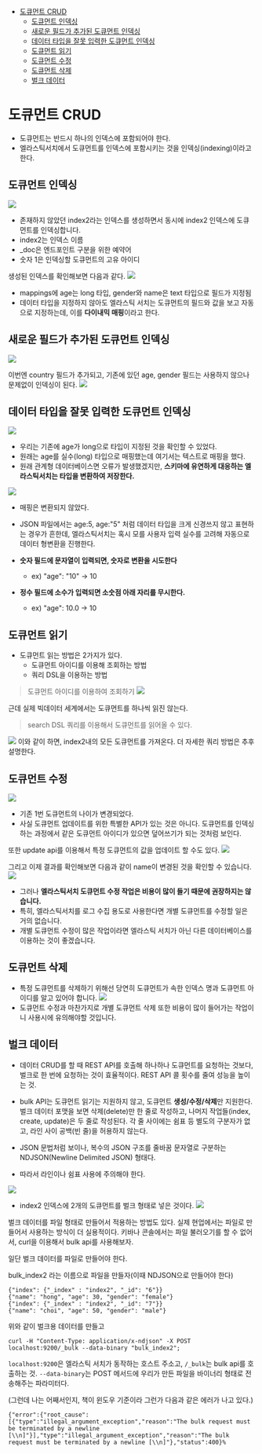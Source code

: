 - [도큐먼트 CRUD](#도큐먼트-crud)
  - [도큐먼트 인덱싱](#도큐먼트-인덱싱)
  - [새로운 필드가 추가된 도큐먼트 인덱싱](#새로운-필드가-추가된-도큐먼트-인덱싱)
  - [데이터 타입을 잘못 입력한 도큐먼트 인덱싱](#데이터-타입을-잘못-입력한-도큐먼트-인덱싱)
  - [도큐먼트 읽기](#도큐먼트-읽기)
  - [도큐먼트 수정](#도큐먼트-수정)
  - [도큐먼트 삭제](#도큐먼트-삭제)
  - [벌크 데이터](#벌크-데이터)

# 도큐먼트 CRUD

- 도큐먼트는 반드시 하나의 인덱스에 포함되어야 한다.
- 엘라스틱서치에서 도큐먼트를 인덱스에 포함시키는 것을 인덱싱(indexing)이라고 한다.


## 도큐먼트 인덱싱

![](/images/2022-03-17-00-04-54.png)

- 존재하지 않았던 index2라는 인덱스를 생성하면서 동시에 index2 인덱스에 도큐먼트를 인덱싱합니다.
- index2는 인덱스 이름
- _doc은 엔드포인트 구분을 위한 예약어
- 숫자 1은 인덱싱할 도큐먼트의 고유 아이디

생성된 인덱스를 확인해보면 다음과 같다.
![](/images/2022-03-17-00-06-09.png)

- mappings에 age는 long 타입, gender와 name은 text 타입으로 필드가 지정됨
- 데이터 타입을 지정하지 않아도 엘라스틱 서치는 도큐먼트의 필드와 값을 보고 자동으로 지정하는데, 이를 **다이내믹 매핑**이라고 한다.


## 새로운 필드가 추가된 도큐먼트 인덱싱
![](/images/2022-03-17-00-24-19.png)

이번엔 country 필드가 추가되고, 기존에 있던 age, gender 필드는 사용하지 않으나 문제없이 인덱싱이 된다.
![](/images/2022-03-17-00-25-03.png)

## 데이터 타입을 잘못 입력한 도큐먼트 인덱싱

![](/images/2022-03-17-00-32-46.png)

- 우리는 기존에 age가 long으로 타입이 지정된 것을 확인할 수 있었다.
- 원래는 age를 실수(long) 타입으로 매핑했는데 여기서는 텍스트로 매핑을 했다.
- 원래 관계형 데이터베이스면 오류가 발생했겠지만, **스키마에 유연하게 대응하는 엘라스틱서치는 타입을 변환하여 저장한다.**

![](/images/2022-03-17-00-43-09.png)
- 매핑은 변환되지 않았다.
- JSON 파일에서는 age:5, age:"5" 처럼 데이터 타입을 크게 신경쓰지 않고 표현하는 경우가 흔한데, 엘라스틱서치는 혹시 모를 사용자 입력 실수를 고려해 자동으로 데이터 형변환을 진행한다.

- **숫자 필드에 문자열이 입력되면, 숫자로 변환을 시도한다**
  - ex) "age": "10" -> 10
- **정수 필드에 소수가 입력되면 소숫점 아래 자리를 무시한다.**
  - ex) "age": 10.0 -> 10

## 도큐먼트 읽기
- 도큐먼트 읽는 방법은 2가지가 있다.
  - 도큐먼트 아이디를 이용해 조회하는 방법
  - 쿼리 DSL을 이용하는 방법

> 도큐먼트 아이디를 이용하여 조회하기
![](/images/2022-03-17-00-48-44.png)

근데 실제 빅데이터 세계에서는 도큐먼트를 하나씩 읽진 않는다.

> search DSL 쿼리를 이용해서 도큐먼트를 읽어올 수 있다.

![](/images/2022-03-17-01-31-04.png)
이와 같이 하면, index2내의 모든 도큐먼트를 가져온다. 더 자세한 쿼리 방법은 추후 설명한다.

## 도큐먼트 수정
![](/images/2022-03-17-01-32-08.png)

- 기존 1번 도큐먼트의 나이가 변경되었다. 
- 사실 도큐먼트 업데이트를 위한 특별한 API가 있는 것은 아니다. 도큐먼트를 인덱싱하는 과정에서 같은 도큐먼트 아이디가 있으면 덮어쓰기가 되는 것처럼 보인다.


또한 update api를 이용해서 특정 도큐먼트의 값을 업데이트 할 수도 있다.
![](/images/2022-03-17-01-33-54.png)

그리고 이제 결과를 확인해보면 다음과 같이 name이 변경된 것을 확인할 수 있습니다.
![](/images/2022-03-17-01-37-56.png)

- 그러나 **엘라스틱서치 도큐먼트 수정 작업은 비용이 많이 들기 때문에 권장하지는 않습니다.**
- 특히, 엘라스틱서치를 로그 수집 용도로 사용한다면 개별 도큐먼트를 수정할 일은 거의 없습니다.
- 개별 도큐먼트 수정이 많은 작업이라면 엘라스틱 서치가 아닌 다른 데이터베이스를 이용하는 것이 좋겠습니다.

## 도큐먼트 삭제
- 특정 도큐먼트를 삭제하기 위해선 당연히 도큐먼트가 속한 인덱스 명과 도큐먼트 아이디를 알고 있어야 합니다.
![](/images/2022-03-17-01-47-14.png)
- 도큐먼트 수정과 마찬가지로 개별 도큐먼트 삭제 또한 비용이 많이 들어가는 작업이니 사용시에 유의해야할 것입니다.

## 벌크 데이터

- 데이터 CRUD를 할 때 REST API를 호출해 하나하나 도큐먼트를 요청하는 것보다, 벌크로 한 번에 요청하는 것이 효율적이다. REST API 콜 횟수를 줄여 성능을 높이는 것.

- bulk API는 도큐먼트 읽기는 지원하지 않고, 도큐먼트 **생성/수정/삭제**만 지원한다. 벌크 데이터 포맷을 보면 삭제(delete)만 한 줄로 작성하고, 나머지 작업들(index, create, update)은 두 줄로 작성된다. 각 줄 사이에는 쉼표 등 별도의 구분자가 없고, 라인 사이 공백(빈 줄)을 허용하지 않는다.
- JSON 문법처럼 보이나, 복수의 JSON 구조를 줄바꿈 문자열로 구분하는 NDJSON(Newline Delimited JSON) 형태다.
- 따라서 라인이나 쉼표 사용에 주의해야 한다.

![](/images/2022-03-17-03-05-50.png)

- index2 인덱스에 2개의 도큐먼트를 벌크 형태로 넣은 것이다.
![](/images/2022-03-17-03-15-32.png)

벌크 데이터를 파일 형태로 만들어서 적용하는 방법도 있다.
실제 현업에서는 파일로 만들어서 사용하는 방식이 더 실용적이다.
키바나 콘솔에서는 파일 불러오기를 할 수 없어서, curl을 이용해서 bulk api를 사용해보자.

일단 벌크 데이터를 파일로 만들어야 한다.

bulk_index2 라는 이름으로 파일을 만들자(이때 NDJSON으로 만들어야 한다)
```
{"index": {"_index" : "index2", "_id": "6"}}
{"name": "hong", "age": 30, "gender": "female"}
{"index": {"_index" : "index2", "_id": "7"}}
{"name": "choi", "age": 50, "gender": "male"}
```

위와 같이 벌크용 데이터를 만들고
```
curl -H "Content-Type: application/x-ndjson" -X POST localhost:9200/_bulk --data-binary "bulk_index2";
```
`localhost:9200`은 엘라스틱 서치가 동작하는 호스트 주소고, `/_bulk`는 bulk api를 호출하는 것. `--data-binary`는 POST 메서드에 우리가 만든 파일을 바이너리 형태로 전송해주는 파라미터다.

(그런데 나는 어째서인지, 책이 윈도우 기준이라 그런가 다음과 같은 에러가 나고 있다.)

```
{"error":{"root_cause":[{"type":"illegal_argument_exception","reason":"The bulk request must be terminated by a newline [\\n]"}],"type":"illegal_argument_exception","reason":"The bulk request must be terminated by a newline [\\n]"},"status":400}%  
```